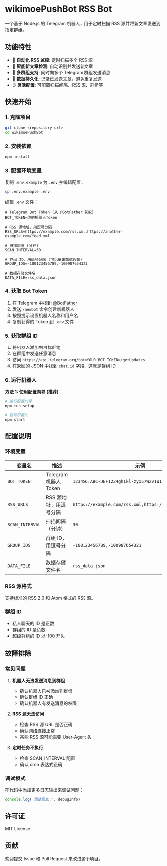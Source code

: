 # wikimoePushBot RSS Bot

一个基于 Node.js 的 Telegram 机器人，用于定时扫描 RSS 源并将新文章发送到指定群组。

## 功能特性

- 🤖 **自动化 RSS 监控**: 定时扫描多个 RSS 源
- 📰 **智能新文章检测**: 自动识别并发送新文章
- 👥 **多群组支持**: 同时向多个 Telegram 群组发送消息
- 💾 **数据持久化**: 记录已发送文章，避免重复发送
- ⏰ **灵活配置**: 可配置扫描间隔、RSS 源、群组等

## 快速开始

### 1. 克隆项目

```bash
git clone <repository-url>
cd wikimoePushBot
```

### 2. 安装依赖

```bash
npm install
```

### 3. 配置环境变量

复制 `.env.example` 为 `.env` 并编辑配置：

```bash
cp .env.example .env
```

编辑 `.env` 文件：

```env
# Telegram Bot Token (从 @BotFather 获取)
BOT_TOKEN=你的机器人Token

# RSS 源地址，用逗号分隔
RSS_URLS=https://example.com/rss.xml,https://another-example.com/feed.xml

# 扫描间隔 (分钟)
SCAN_INTERVAL=30

# 群组 ID，用逗号分隔 (可以是正数或负数)
GROUP_IDS=-100123456789,-100987654321

# 数据存储文件名
DATA_FILE=rss_data.json
```

### 4. 获取 Bot Token

1. 在 Telegram 中找到 [@BotFather](https://t.me/BotFather)
2. 发送 `/newbot` 命令创建新机器人
3. 按照提示设置机器人名称和用户名
4. 复制获得的 Token 到 `.env` 文件

### 5. 获取群组 ID

1. 将机器人添加到目标群组
2. 在群组中发送任意消息
3. 访问 `https://api.telegram.org/bot<YOUR_BOT_TOKEN>/getUpdates`
4. 在返回的 JSON 中找到 `chat.id` 字段，这就是群组 ID

### 6. 运行机器人

**方法 1: 使用配置向导 (推荐)**

```bash
# 运行配置向导
npm run setup

# 启动机器人
npm start
```

## 配置说明

### 环境变量

| 变量名          | 描述                   | 示例                                                    |
| --------------- | ---------------------- | ------------------------------------------------------- |
| `BOT_TOKEN`     | Telegram 机器人 Token  | `123456:ABC-DEF1234ghIkl-zyx57W2v1u123ew11`             |
| `RSS_URLS`      | RSS 源地址，用逗号分隔 | `https://example.com/rss.xml,https://test.com/feed.xml` |
| `SCAN_INTERVAL` | 扫描间隔（分钟）       | `30`                                                    |
| `GROUP_IDS`     | 群组 ID，用逗号分隔    | `-100123456789,-100987654321`                           |
| `DATA_FILE`     | 数据存储文件名         | `rss_data.json`                                         |

### RSS 源格式

支持标准的 RSS 2.0 和 Atom 格式的 RSS 源。

### 群组 ID

- 私人聊天的 ID 是正数
- 群组的 ID 是负数
- 超级群组的 ID 以-100 开头

## 故障排除

### 常见问题

1. **机器人无法发送消息到群组**

   - 确认机器人已被添加到群组
   - 确认群组 ID 正确
   - 确认机器人有发送消息的权限

2. **RSS 源无法访问**

   - 检查 RSS 源 URL 是否正确
   - 确认网络连接正常
   - 某些 RSS 源可能需要 User-Agent 头

3. **定时任务不执行**
   - 检查 SCAN_INTERVAL 配置
   - 确认 cron 表达式正确

### 调试模式

在代码中添加更多日志输出来调试问题：

```javascript
console.log('调试信息:', debugInfo)
```

## 许可证

MIT License

## 贡献

欢迎提交 Issue 和 Pull Request 来改进这个项目。
